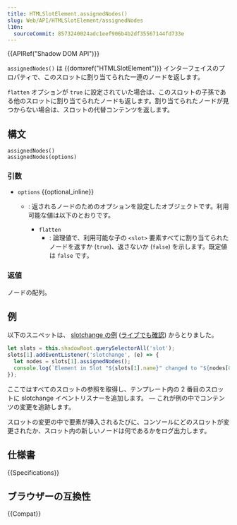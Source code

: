 ```yaml
---
title: HTMLSlotElement.assignedNodes()
slug: Web/API/HTMLSlotElement/assignedNodes
l10n:
  sourceCommit: 8573240024adc1eef906b4b2df35567144fd733e
---
```


{{APIRef("Shadow DOM API")}}

`assignedNodes()` は {{domxref("HTMLSlotElement")}} インターフェイスのプロパティで、このスロットに割り当てられた一連のノードを返します。

`flatten` オプションが `true` に設定されていた場合は、このスロットの子孫である他のスロットに割り当てられたノードも返します。割り当てられたノードが見つからない場合は、スロットの代替コンテンツを返します。

## 構文

```js-nolint
assignedNodes()
assignedNodes(options)
```

### 引数

- `options` {{optional_inline}}

  - : 返されるノードのためのオプションを設定したオブジェクトです。利用可能な値は以下のとおりです。

    - `flatten`
      - : 論理値で、利用可能な子の `<slot>` 要素すべてに割り当てられたノードを返すか (`true`)、返さないか (`false`) を示します。既定値は `false` です。

### 返値

ノードの配列。

## 例

以下のスニペットは、 [slotchange
の例](https://github.com/mdn/web-components-examples/tree/main/slotchange) ([ライブでも確認](https://mdn.github.io/web-components-examples/slotchange/)) からとりました。

```js
let slots = this.shadowRoot.querySelectorAll('slot');
slots[1].addEventListener('slotchange', (e) => {
  let nodes = slots[1].assignedNodes();
  console.log(`Element in Slot "${slots[1].name}" changed to "${nodes[0].outerHTML}".`);
});
```

ここではすべてのスロットの参照を取得し、テンプレート内の 2 番目のスロットに slotchange イベントリスナーを追加します。 — これが例の中でコンテンツの変更を追跡します。

スロットの変更の中で要素が挿入されるたびに、コンソールにどのスロットが変更されたか、スロット内の新しいノードは何であるかをログ出力します。

## 仕様書

{{Specifications}}

## ブラウザーの互換性

{{Compat}}
